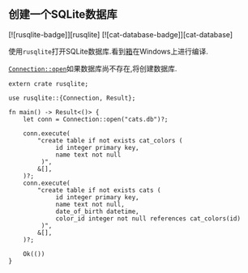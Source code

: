 
## 创建一个SQLite数据库

[![rusqlite-badge]][rusqlite] [![cat-database-badge]][cat-database]

使用`rusqlite`打开SQLite数据库.看到[箱][documentation]在Windows上进行编译.

[`Connection::open`]如果数据库尚不存在,将创建数据库.

```rust,no_run
extern crate rusqlite;

use rusqlite::{Connection, Result};

fn main() -> Result<()> {
    let conn = Connection::open("cats.db")?;

    conn.execute(
        "create table if not exists cat_colors (
             id integer primary key,
             name text not null
         )",
        &[],
    )?;
    conn.execute(
        "create table if not exists cats (
             id integer primary key,
             name text not null,
             date_of_birth datetime,
             color_id integer not null references cat_colors(id)
         )",
        &[],
    )?;

    Ok(())
}
```

[`connection::open`]: https://docs.rs/rusqlite/*/rusqlite/struct.Connection.html#method.open

[documentation]: https://github.com/jgallagher/rusqlite#user-content-notes-on-building-rusqlite-and-libsqlite3-sys
